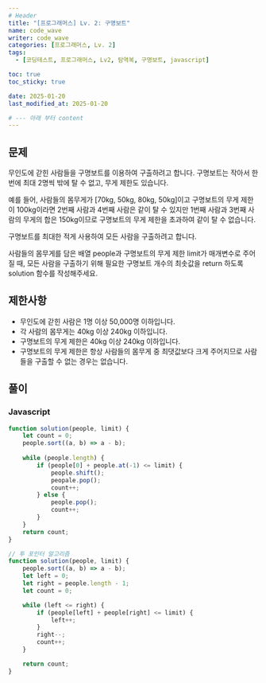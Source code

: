 ```yaml
---
# Header
title: "[프로그래머스] Lv. 2: 구명보트"
name: code_wave
writer: code_wave
categories: [프로그래머스, Lv. 2]
tags:
  - [코딩테스트, 프로그래머스, Lv2, 탐역복, 구명보트, javascript]

toc: true
toc_sticky: true

date: 2025-01-20
last_modified_at: 2025-01-20

# --- 아래 부터 content
---
```


## 문제
무인도에 갇힌 사람들을 구명보트를 이용하여 구출하려고 합니다. 구명보트는 작아서 한 번에 최대 2명씩 밖에 탈 수 없고, 무게 제한도 있습니다.

예를 들어, 사람들의 몸무게가 [70kg, 50kg, 80kg, 50kg]이고 구명보트의 무게 제한이 100kg이라면 2번째 사람과 4번째 사람은 같이 탈 수 있지만 1번째 사람과 3번째 사람의 무게의 합은 150kg이므로 구명보트의 무게 제한을 초과하여 같이 탈 수 없습니다.

구명보트를 최대한 적게 사용하여 모든 사람을 구출하려고 합니다.

사람들의 몸무게를 담은 배열 people과 구명보트의 무게 제한 limit가 매개변수로 주어질 때, 모든 사람을 구출하기 위해 필요한 구명보트 개수의 최솟값을 return 하도록 solution 함수를 작성해주세요.

## 제한사항
- 무인도에 갇힌 사람은 1명 이상 50,000명 이하입니다.
- 각 사람의 몸무게는 40kg 이상 240kg 이하입니다.
- 구명보트의 무게 제한은 40kg 이상 240kg 이하입니다.
- 구명보트의 무게 제한은 항상 사람들의 몸무게 중 최댓값보다 크게 주어지므로 사람들을 구출할 수 없는 경우는 없습니다.

## 풀이
### Javascript
```js
function solution(people, limit) {
    let count = 0;
    people.sort((a, b) => a - b);
  
    while (people.length) {
        if (people[0] + people.at(-1) <= limit) {
            people.shift();
            peopale.pop();
            count++;
        } else {
            people.pop();
            count++;
        }
    }
    return count;
}
```

```js
// 투 포인터 알고리즘
function solution(people, limit) {
    people.sort((a, b) => a - b);
    let left = 0;
    let right = people.length - 1;
    let count = 0;

    while (left <= right) {
        if (people[left] + people[right] <= limit) {
            left++;
        }
        right--;
        count++;
    }

    return count;
}
```
